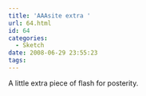 ```yaml
---
title: 'AAAsite extra '
url: 64.html
id: 64
categories:
  - Sketch
date: 2008-06-29 23:55:23
tags:
---
```


A little extra piece of flash for posterity.